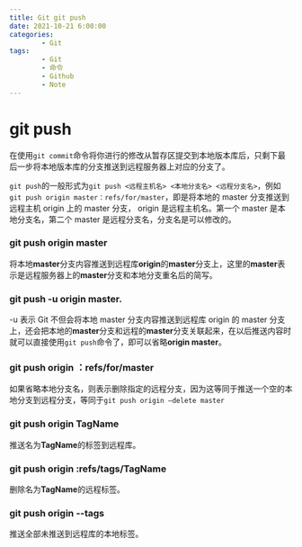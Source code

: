 ```yaml
---
title: Git git push
date: 2021-10-21 6:00:00
categories:
        - Git
tags:
        - Git
        - 命令
        - Github
        - Note
---
```


# git push

在使用`git commit`命令将你进行的修改从暂存区提交到本地版本库后，只剩下最后一步将本地版本库的分支推送到远程服务器上对应的分支了。

`git push`的一般形式为`git push <远程主机名> <本地分支名> <远程分支名>`，例如`git push origin master：refs/for/master`，即是将本地的 master 分支推送到远程主机 origin 上的 master 分支， origin 是远程主机名。第一个 master 是本地分支名，第二个 master 是远程分支名，分支名是可以修改的。

### git push origin master

将本地**master**分支内容推送到远程库**origin**的**master**分支上，这里的**master**表示是远程服务器上的**master**分支和本地分支重名后的简写。

### git push -u origin master.

-u 表示 Git 不但会将本地 master 分支内容推送到远程库 origin 的 master 分支上，还会把本地的**master**分支和远程的**master**分支关联起来，在以后推送内容时就可以直接使用`git push`命令了，即可以省略**origin master**。

### git push origin ：refs/for/master

如果省略本地分支名，则表示删除指定的远程分支，因为这等同于推送一个空的本地分支到远程分支，等同于`git push origin –delete master`

### git push origin TagName

推送名为**TagName**的标签到远程库。

### git push origin :refs/tags/TagName

删除名为**TagName**的远程标签。

### git push origin --tags

推送全部未推送到远程库的本地标签。
